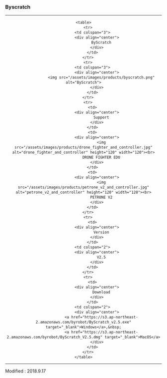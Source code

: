 ### Byscratch

---

<div align="center">

    <table>
        <tr>
            <td colspan="3">
                <div align="center">
                    ByScratch
                </div>
            </td>
        </tr>
        <tr>
            <td colspan="3">
                <div align="center">
                    <img src="/assets/images/products/byscratch.png" alt="ByScratch">
                </div>
            </td>
        </tr>
        <tr>
            <td>
                <div align="center">
                    Support
                </div>
            </td>
            <td>
                <div align="center">
                    <img src="/assets/images/products/drone_fighter_and_controller.jpg" alt="drone_fighter_and_controller" height="120" width="120"><br>
                    DRONE FIGHTER EDU
                </div>
            </td>
            <td>
                <div align="center">
                    <img src="/assets/images/products/petrone_v2_and_controller.jpg" alt="petrone_v2_and_controller" height="120" width="120"><br>
                    PETRONE V2
                </div>
            </td>
        </tr>
        <tr>
            <td>
                <div align="center">
                    Version
                </div>
            </td>
            <td colspan="2">
                <div align="center">
                    V2.5
                </div>
            </td>
        </tr>
        <tr>
            <td>
                <div align="center">
                    Download
                </div>
            </td>
            <td colspan="2">
                <div align="center">
                    <a href="https://s3.ap-northeast-2.amazonaws.com/byrobot/ByScratch_v2.5.exe" target="_blank">Windows</a>,&nbsp;
                    <a href="https://s3.ap-northeast-2.amazonaws.com/byrobot/ByScratch_V2.5.dmg" target="_blank">MacOS</a>
                </div>
            </td>
        </tr>
    </table>

</div>

---

Modified : 2018.9.17